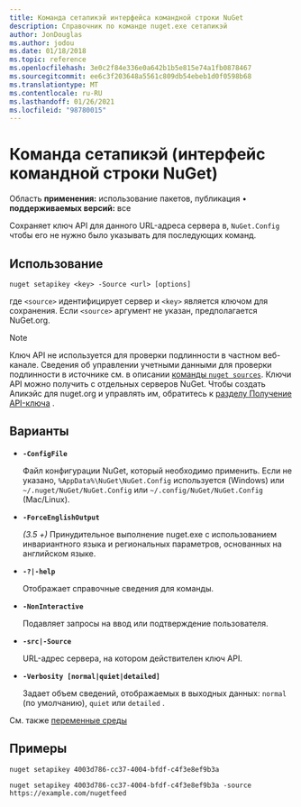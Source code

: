 ```yaml
---
title: Команда сетапикэй интерфейса командной строки NuGet
description: Справочник по команде nuget.exe сетапикэй
author: JonDouglas
ms.author: jodou
ms.date: 01/18/2018
ms.topic: reference
ms.openlocfilehash: 3e0c2f84e336e0a642b1b5e815e74a1fb0878467
ms.sourcegitcommit: ee6c3f203648a5561c809db54ebeb1d0f0598b68
ms.translationtype: MT
ms.contentlocale: ru-RU
ms.lasthandoff: 01/26/2021
ms.locfileid: "98780015"
---
```

# <a name="setapikey-command-nuget-cli"></a>Команда сетапикэй (интерфейс командной строки NuGet)

Область **применения:** использование пакетов, публикация &bullet; **поддерживаемых версий:** все

Сохраняет ключ API для данного URL-адреса сервера в, `NuGet.Config` чтобы его не нужно было указывать для последующих команд.

## <a name="usage"></a>Использование

```cli
nuget setapikey <key> -Source <url> [options]
```

где `<source>` идентифицирует сервер и `<key>` является ключом для сохранения. Если `<source>` аргумент не указан, предполагается NuGet.org. 

> [!NOTE]
> Ключ API не используется для проверки подлинности в частном веб-канале. Сведения об управлении учетными данными для проверки подлинности в источнике см. в описании [команды `nuget sources`](../cli-reference/cli-ref-sources.md).
> Ключи API можно получить с отдельных серверов NuGet. Чтобы создать Апикэйс для nuget.org и управлять им, обратитесь к [разделу Получение API-ключа](../../nuget-org/scoped-api-keys.md#acquire-an-api-key) .

## <a name="options"></a>Варианты

- **`-ConfigFile`**

  Файл конфигурации NuGet, который необходимо применить. Если не указано, `%AppData%\NuGet\NuGet.Config` используется (Windows) или `~/.nuget/NuGet/NuGet.Config` или `~/.config/NuGet/NuGet.Config` (Mac/Linux).

- **`-ForceEnglishOutput`**

  *(3.5 +)* Принудительное выполнение nuget.exe с использованием инвариантного языка и региональных параметров, основанных на английском языке.

- **`-?|-help`**

  Отображает справочные сведения для команды.

- **`-NonInteractive`**

  Подавляет запросы на ввод или подтверждение пользователя.

- **`-src|-Source`**

  URL-адрес сервера, на котором действителен ключ API.

- **`-Verbosity [normal|quiet|detailed]`**

  Задает объем сведений, отображаемых в выходных данных: `normal` (по умолчанию), `quiet` или `detailed` .

См. также [переменные среды](cli-ref-environment-variables.md)

## <a name="examples"></a>Примеры

```cli
nuget setapikey 4003d786-cc37-4004-bfdf-c4f3e8ef9b3a

nuget setapikey 4003d786-cc37-4004-bfdf-c4f3e8ef9b3a -source https://example.com/nugetfeed
```
